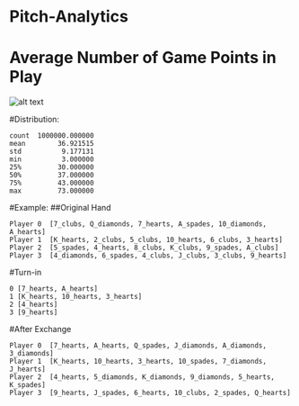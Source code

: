 # Pitch-Analytics
# Average Number of Game Points in Play

![alt text](https://raw.githubusercontent.com/jduffymclaughlin/Pitch-Analytics/Figure_1.png)

#Distribution:
```
count  1000000.000000
mean        36.921515
std          9.177131
min          3.000000
25%         30.000000
50%         37.000000
75%         43.000000
max         73.000000
```

#Example:
##Original Hand
```
Player 0  [7_clubs, Q_diamonds, 7_hearts, A_spades, 10_diamonds, A_hearts]
Player 1  [K_hearts, 2_clubs, 5_clubs, 10_hearts, 6_clubs, 3_hearts]
Player 2  [5_spades, 4_hearts, 8_clubs, K_clubs, 9_spades, A_clubs]
Player 3  [4_diamonds, 6_spades, 4_clubs, J_clubs, 3_clubs, 9_hearts]
```

#Turn-in
```
0 [7_hearts, A_hearts]
1 [K_hearts, 10_hearts, 3_hearts]
2 [4_hearts]
3 [9_hearts]
```

#After Exchange
```
Player 0  [7_hearts, A_hearts, Q_spades, J_diamonds, A_diamonds, 3_diamonds]
Player 1  [K_hearts, 10_hearts, 3_hearts, 10_spades, 7_diamonds, J_hearts]
Player 2  [4_hearts, 5_diamonds, K_diamonds, 9_diamonds, 5_hearts, K_spades]
Player 3  [9_hearts, J_spades, 6_hearts, 10_clubs, 2_spades, Q_hearts]
```
